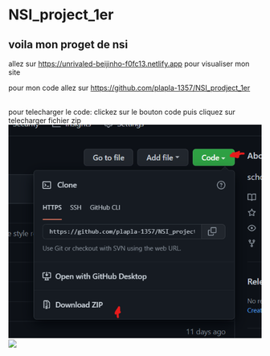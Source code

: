 # NSI_project_1er
## voila mon proget de nsi 

allez sur <a href="https://unrivaled-beijinho-f0fc13.netlify.app" target="blank">https://unrivaled-beijinho-f0fc13.netlify.app</a> pour visualiser mon site

pour mon code allez sur <a href="https://github.com/plapla-1357/NSI_prodject_1er">https://github.com/plapla-1357/NSI_prodject_1er</a>

<br>
pour telecharger le code: 
clickez sur le bouton code puis cliquez sur telecharger fichier zip
<img src="./src/image/README_help.png">

<img src="./src/image/logo_idf.png">


